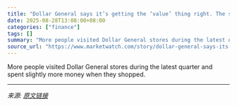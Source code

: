 ```yaml
---
title: "Dollar General says it’s getting the ‘value’ thing right. The stock is rallying."
date: 2025-08-28T13:08:00+08:00
categories: ["finance"]
tags: []
summary: "More people visited Dollar General stores during the latest quarter and spent slightly more money when they shopped."
source_url: "https://www.marketwatch.com/story/dollar-general-says-its-getting-the-value-thing-right-the-stock-is-rallying-eb20172f?mod=mw_rss_topstories"
---
```


More people visited Dollar General stores during the latest quarter and spent slightly more money when they shopped.

---

*来源: [原文链接](https://www.marketwatch.com/story/dollar-general-says-its-getting-the-value-thing-right-the-stock-is-rallying-eb20172f?mod=mw_rss_topstories)*
